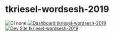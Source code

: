 # tkriesel-wordsesh-2019

![CI none](https://img.shields.io/badge/ci-none-orange.svg)
[![Dashboard tkriesel-wordsesh-2019](https://img.shields.io/badge/dashboard-tkriesel_wordsesh_2019-yellow.svg)](https://dashboard.pantheon.io/sites/c018baa3-7201-4156-ab72-7b0742c89e8c#dev/code)
[![Dev Site tkriesel-wordsesh-2019](https://img.shields.io/badge/site-tkriesel_wordsesh_2019-blue.svg)](http://dev-tkriesel-wordsesh-2019.pantheonsite.io/)